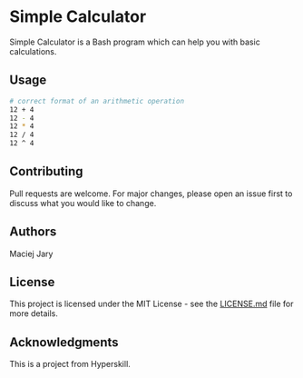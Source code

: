 # Simple Calculator

Simple Calculator is a Bash program which can help you with basic calculations.

## Usage

```bash
# correct format of an arithmetic operation
12 + 4
12 - 4
12 * 4
12 / 4
12 ^ 4
```

## Contributing

Pull requests are welcome. For major changes, please open an issue first to discuss what you would like to change.

## Authors

Maciej Jary

## License

This project is licensed under the MIT License - see the [LICENSE.md](LICENSE.md) file for more details.

## Acknowledgments

This is a project from Hyperskill.

